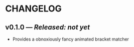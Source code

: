 # CHANGELOG

## **v0.1.0** — *Released: not yet*

* Provides a obnoxiously fancy animated bracket matcher
